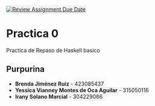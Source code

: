 [![Review Assignment Due Date](https://classroom.github.com/assets/deadline-readme-button-22041afd0340ce965d47ae6ef1cefeee28c7c493a6346c4f15d667ab976d596c.svg)](https://classroom.github.com/a/uUeGHGGC)
# Practica 0
Practica de Repaso de Haskell basico
## Purpurina
- **Brenda Jiménez Ruiz** - 423085437
- **Yessica Vianney Montes de Oca Aguilar** - 315050116
- **Irany Solano Marcial** - 304229066

